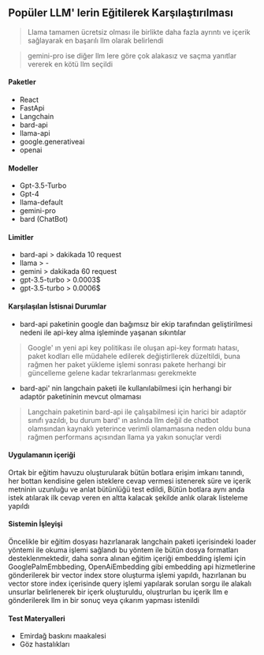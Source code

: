 ## Popüler LLM' lerin Eğitilerek Karşılaştırılması

> Llama tamamen ücretsiz olması ile birlikte daha fazla ayrıntı ve içerik sağlayarak en başarılı llm olarak belirlendi

> gemini-pro ise diğer llm lere göre çok alakasız ve saçma yanıtlar vererek en kötü llm seçildi

#### Paketler
-   React
-   FastApi
-   Langchain
-   bard-api
-   llama-api
-   google.generativeai
-   openai

#### Modeller
-   Gpt-3.5-Turbo
-   Gpt-4
-   llama-default
-   gemini-pro
-   bard (ChatBot)
#### Limitler
-   bard-api > dakikada 10 request
-   llama > -
-   gemini > dakikada 60 request
-   gpt-3.5-turbo > 0.0003$
-   gpt-3.5-turbo > 0.0006$

#### Karşılaşılan İstisnai Durumlar
-   bard-api paketinin google dan bağımsız bir ekip tarafından geliştirilmesi nedeni ile api-key alma işleminde yaşanan sıkıntılar

> Google' ın yeni api key politikası ile oluşan api-key formatı hatası, paket kodları elle müdahele edilerek değiştirllerek düzeltildi, buna rağmen her paket yükleme işlemi sonrası pakete herhangi bir güncelleme gelene kadar tekrarlanması gerekmekte  

-   bard-api' nin langchain paketi ile kullanılabilmesi için herhangi bir adaptör paketininin mevcut olmaması

> Langchain paketinin bard-api ile çalışabilmesi için harici bir adaptör sınıfı yazıldı, bu durum bard' ın aslında llm değil de chatbot olamsından kaynaklı yeterince verimli olamamasına neden oldu buna rağmen performans açısından llama ya yakın sonuçlar verdi 


#### Uygulamanın içeriği

Ortak bir eğitim havuzu oluşturularak bütün botlara erişim imkanı tanındı, her bottan kendisine gelen isteklere cevap vermesi istenerek süre ve içerik metninin uzunluğu ve anlat bütünlüğü test edildi, Bütün botlara aynı anda istek atılarak ilk cevap veren en altta kalacak şekilde anlık olarak listeleme yapıldı  

#### Sistemin İşleyişi
Öncelikle bir eğitim dosyası hazırlanarak langchain paketi içerisindeki loader yöntemi ile okuma işlemi sağlandı bu yöntem ile bütün dosya formatları desteklenmektedir, daha sonra alınan eğitim içeriği embedding işlemi için GooglePalmEmbbeding, OpenAiEmbedding gibi embedding api hizmetlerine gönderilerek bir vector index store oluşturma işlemi yapıldı, hazırlanan bu vector store index içerisinde query işlemi yapılarak sorulan sorgu ile alakalı unsurlar belirlenerek bir içerk oluşturuldu, oluştrurlan bu içerik llm e gönderilerek llm in bir sonuç veya çıkarım yapması istenildi   


#### Test Materyalleri
-   Emirdağ baskını maakalesi
-   Göz hastalıkları